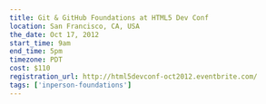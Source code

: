 ```yaml
---
title: Git & GitHub Foundations at HTML5 Dev Conf
location: San Francisco, CA, USA
the_date: Oct 17, 2012
start_time: 9am
end_time: 5pm
timezone: PDT
cost: $110
registration_url: http://html5devconf-oct2012.eventbrite.com/
tags: ['inperson-foundations']
---
```

